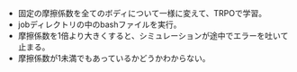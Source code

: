 * 固定の摩擦係数を全てのボディについて一様に変えて、TRPOで学習。
* jobディレクトリの中のbashファイルを実行。
* 摩擦係数を1倍より大きくすると、シミュレーションが途中でエラーを吐いて止まる。
* 摩擦係数が1未満でもあっているかどうかわからない。
